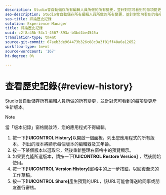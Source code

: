 ```yaml
---
description: Studio會自動儲存所有編輯人員所做的所有變更，並針對您可看到的每項變更產生新版本。
seo-description: Studio會自動儲存所有編輯人員所做的所有變更，並針對您可看到的每項變更產生新版本。
seo-title: 評論歷史記錄
solution: Experience Manager
title: 評論歷史記錄
uuid: c2f8a45b-54c1-4667-893a-b3bd4be4546a
translation-type: tm+mt
source-git-commit: 67aeb3de964473b326c88c3a3f81ff48a6a12652
workflow-type: tm+mt
source-wordcount: '167'
ht-degree: 0%

---
```



# 查看歷史記錄{#review-history}

Studio會自動儲存所有編輯人員所做的所有變更，並針對您可看到的每項變更產生新版本。

>[!NOTE]
>
>當「版本記錄」窗格開啟時，您的應用程式不得編輯。

1. 按一下&#x200B;**[!UICONTROL History]**&#x200B;以開啟一個面板，列出您應用程式的所有版本。 列出的版本將顯示每個版本的編輯器及其年齡。
1. 按一下某個版本以選取它，然後重新整理右窗格中的預覽顯示。
1. 如果要克隆所選版本，請按一下&#x200B;**[!UICONTROL Restore Version]** ，然後開始使用。
1. 按一下&#x200B;**[!UICONTROL Version History]**&#x200B;窗格中的上一步按鈕，以回復至您的工作草稿。
1. 按一下&#x200B;**[!UICONTROL Share]**&#x200B;產生預覽的URL，該URL可能會傳送給同事或朋友進行審核。
